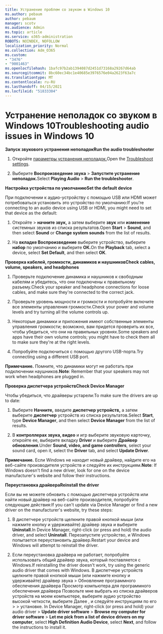 ```yaml
---
title: Устранение проблем со звуком в Windows 10
ms.author: pebaum
author: pebaum
manager: scotv
ms.audience: Admin
ms.topic: article
ms.service: o365-administration
ROBOTS: NOINDEX, NOFOLLOW
localization_priority: Normal
ms.collection: Adm_O365
ms.custom:
- "3476"
- "9001463"
ms.openlocfilehash: 1bafc97b2ab1394087d2451d73168a29267d64ab
ms.sourcegitcommit: 8bc60ec34bc1e40685e3976576e04a2623f63a7c
ms.translationtype: MT
ms.contentlocale: ru-RU
ms.lasthandoff: 04/15/2021
ms.locfileid: "51833304"
---
```

# <a name="troubleshooting-audio-issues-in-windows-10"></a><span data-ttu-id="71b2c-102">Устранение неполадок со звуком в Windows 10</span><span class="sxs-lookup"><span data-stu-id="71b2c-102">Troubleshooting audio issues in Windows 10</span></span>

<span data-ttu-id="71b2c-103">**Запуск звукового устранения неполадок**</span><span class="sxs-lookup"><span data-stu-id="71b2c-103">**Run the audio troubleshooter**</span></span>

1.  <span data-ttu-id="71b2c-104">Откройте [параметры устранения неполадок.](ms-settings:troubleshoot)</span><span class="sxs-lookup"><span data-stu-id="71b2c-104">Open the [Troubleshoot settings](ms-settings:troubleshoot).</span></span>

2.  <span data-ttu-id="71b2c-105">Выберите **Воспроизведение звука**  >  **Запустите устранение неполадок.**</span><span class="sxs-lookup"><span data-stu-id="71b2c-105">Select **Playing Audio** > **Run the troubleshooter**.</span></span>

<span data-ttu-id="71b2c-106">**Настройка устройства по умолчанию**</span><span class="sxs-lookup"><span data-stu-id="71b2c-106">**Set the default device**</span></span>

<span data-ttu-id="71b2c-107">При подключении к аудио-устройству с помощью USB или HDMI может потребоваться установить это устройство по умолчанию:</span><span class="sxs-lookup"><span data-stu-id="71b2c-107">If you're connecting to an audio device using USB or HDMI, you might need to set that device as the default:</span></span>

1. <span data-ttu-id="71b2c-108">Откройте   >  **начните звук,** а затем выберите **звук** или **изменение** системных звуков из списка результатов.</span><span class="sxs-lookup"><span data-stu-id="71b2c-108">Open **Start** > **Sound**, and then select **Sound** or **Change system sounds** from the list of results.</span></span>

2.  <span data-ttu-id="71b2c-109">На **вкладке Воспроизведение** выберите устройство, выберите **набор** по умолчанию и выберите **ОК.**</span><span class="sxs-lookup"><span data-stu-id="71b2c-109">On the **Playback** tab, select a device, select **Set Default**, and then select **OK**.</span></span>

<span data-ttu-id="71b2c-110">**Проверка кабелей, громкости, динамиков и наушников**</span><span class="sxs-lookup"><span data-stu-id="71b2c-110">**Check cables, volume, speakers, and headphones**</span></span>

1. <span data-ttu-id="71b2c-111">Проверьте подключение динамика и наушников к свободным кабелям и убедитесь, что они подключены к правильному разъему.</span><span class="sxs-lookup"><span data-stu-id="71b2c-111">Check your speaker and headphone connections for loose cables, and make sure they're connected to the correct jack.</span></span>

2. <span data-ttu-id="71b2c-112">Проверьте уровень мощности и громкости и попробуйте включите все элементы управления громкости.</span><span class="sxs-lookup"><span data-stu-id="71b2c-112">Check your power and volume levels and try turning all the volume controls up.</span></span>

3. <span data-ttu-id="71b2c-113">Некоторые динамики и приложения имеют собственные элементы управления громкости; возможно, вам придется проверить их все, чтобы убедиться, что они на правильных уровнях.</span><span class="sxs-lookup"><span data-stu-id="71b2c-113">Some speakers and apps have their own volume controls; you might have to check them all to make sure they're at the right levels.</span></span>

4. <span data-ttu-id="71b2c-114">Попробуйте подключиться с помощью другого USB-порта.</span><span class="sxs-lookup"><span data-stu-id="71b2c-114">Try connecting using a different USB port.</span></span>

<span data-ttu-id="71b2c-115">**Примечание.** Помните, что динамики могут не работать при подключении наушников.</span><span class="sxs-lookup"><span data-stu-id="71b2c-115">**Note**: Remember that your speakers may not work when headphones are plugged in.</span></span>

<span data-ttu-id="71b2c-116">**Проверка диспетчера устройств**</span><span class="sxs-lookup"><span data-stu-id="71b2c-116">**Check Device Manager**</span></span>

<span data-ttu-id="71b2c-117">Чтобы убедиться, что драйверы устарели:</span><span class="sxs-lookup"><span data-stu-id="71b2c-117">To make sure the drivers are up to date:</span></span>

1. <span data-ttu-id="71b2c-118">Выберите **Начните,** введите **диспетчер устройств,** а затем выберите **диспетчер** устройств из списка результатов.</span><span class="sxs-lookup"><span data-stu-id="71b2c-118">Select **Start**, type **Device Manager**, and then select **Device Manager** from the list of results.</span></span>

2. <span data-ttu-id="71b2c-119">В **контроллерах звука, видео** и игр выберите звуковую карточку, откройте ее, выберите вкладку **Driver** и выберите **Драйвер обновления**.</span><span class="sxs-lookup"><span data-stu-id="71b2c-119">Under **Sound, video, and game controllers**, select your sound card, open it, select the **Driver** tab, and select **Update Driver**.</span></span>

<span data-ttu-id="71b2c-120">**Примечание.** Если Windows не находит новый драйвер, найдите его на веб-сайте производителя устройств и следуйте их инструкциям.</span><span class="sxs-lookup"><span data-stu-id="71b2c-120">**Note**: If Windows doesn't find a new driver, look for one on the device manufacturer's website and follow their instructions.</span></span>

<span data-ttu-id="71b2c-121">**Переустановка драйвера**</span><span class="sxs-lookup"><span data-stu-id="71b2c-121">**Reinstall the driver**</span></span>

<span data-ttu-id="71b2c-122">Если вы не можете обновить с помощью диспетчера устройств или найти новый драйвер на веб-сайте производителя, попробуйте следующие действия:</span><span class="sxs-lookup"><span data-stu-id="71b2c-122">If you can't update via Device Manager or find a new driver on the manufacturer's website, try these steps:</span></span>

1. <span data-ttu-id="71b2c-123">В диспетчере устройств щелкните правой кнопкой мыши (или нажмите кнопку и удерживайте) драйвер звука и выберите **Uninstall**.</span><span class="sxs-lookup"><span data-stu-id="71b2c-123">In Device Manager, right-click (or press and hold) the audio driver, and select **Uninstall**.</span></span> <span data-ttu-id="71b2c-124">Перезапустите устройство, и Windows попытается переустановить драйвер.</span><span class="sxs-lookup"><span data-stu-id="71b2c-124">Restart your device and Windows will attempt to reinstall the driver.</span></span>

2. <span data-ttu-id="71b2c-125">Если переустановка драйвера не работает, попробуйте использовать общий драйвер звука, который поставляется с Windows.</span><span class="sxs-lookup"><span data-stu-id="71b2c-125">If reinstalling the driver doesn't work, try using the generic audio driver that comes with Windows.</span></span> <span data-ttu-id="71b2c-126">В диспетчере устройств щелкните правой кнопкой мыши (или нажмите кнопку и удерживайте) драйвер звука > Обновление программного обеспечения драйвера Просмотр компьютера для программного обеспечения драйвера Позвольте мне выбрать из списка драйверов устройств на моем компьютере, выберите аудио устройство высокой четкости, выберите Далее , и следуйте инструкциям по его  >    >  установке.  </span><span class="sxs-lookup"><span data-stu-id="71b2c-126">In Device Manager, right-click (or press and hold) your audio driver > **Update driver software** > **Browse my computer for driver software** > **Let me pick from a list of device drivers on my computer**, select **High Definition Audio Device**, select **Next**, and follow the instructions to install it.</span></span>
